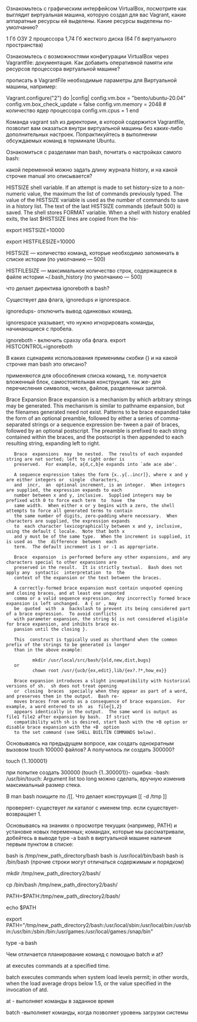 Ознакомьтесь с графическим интерфейсом VirtualBox, посмотрите как выглядит виртуальная машина, которую создал для вас Vagrant, какие аппаратные ресурсы ей выделены. Какие ресурсы выделены по-умолчанию?


1 Гб ОЗУ
2 процессора
1,74 Гб жесткого диска (64 Гб  виртуального пространства)




Ознакомьтесь с возможностями конфигурации VirtualBox через Vagrantfile: документация. Как добавить оперативной памяти или ресурсов процессора виртуальной машине?


прописать в VagrantFile необходимые параметры для Виртуальной машины,  например:

Vagrant.configure("2") do |config|
 	config.vm.box = "bento/ubuntu-20.04"
        config.vm.box_check_update = false
        config.vm.memory = 2048
     # количество ядер процессора
        config.vm.cpus = 1
 end




Команда vagrant ssh из директории, в которой содержится Vagrantfile, позволит вам оказаться внутри виртуальной машины без каких-либо дополнительных настроек. Попрактикуйтесь в выполнении обсуждаемых команд в терминале Ubuntu.

Ознакомиться с разделами man bash, почитать о настройках самого bash:

какой переменной можно задать длину журнала history, и на какой строчке manual это описывается?


  HISTSIZE shell variable.  If an attempt is made to set history-size to a non-numeric value, the maximum
       the  list  of commands previously typed.  The value of the HISTSIZE variable is used as the number of commands
       to save in a history list.  The text of the last HISTSIZE commands (default 500) is saved.  The  shell  stores
       FORMAT variable.  When a shell with history enabled exits, the last $HISTSIZE lines are copied from  the  his‐

export HISTSIZE=10000

export HISTFILESIZE=10000

HISTSIZE — количество команд, которые необходимо запоминать в списке истории (по умолчанию — 500)

HISTFILESIZE — максимальное количество строк, содержащееся в файле истории ~/.bash_history (по умолчанию — 500)




что делает директива ignoreboth в bash?


Существует два флага, ignoredups и ignorespace.

ignoredups-  отключить вывод одинковых команд.

ignorespace  указывает, что нужно игнорировать команды, начинающиеся с пробела. 

ignoreboth  - включить срахзу оба флага.  export HISTCONTROL=ignoreboth




В каких сценариях использования применимы скобки {} и на какой строчке man bash это описано?


применяются для обособления списка  команд, т.е.  получается вложенный блок, самостоятельная конструкция.
так же-  для перечисления символов, чисел, файлов,  разделенных запятой.


Brace Expansion
       Brace  expansion  is  a  mechanism  by which arbitrary strings may be generated.  This mechanism is similar to
       pathname expansion, but the filenames generated need not exist.  Patterns to be brace expanded take  the  form
       of  an  optional preamble, followed by either a series of comma-separated strings or a sequence expression be‐
       tween a pair of braces, followed by an optional postscript.  The preamble is prefixed to each string contained
       within the braces, and the postscript is then appended to each resulting string, expanding left to right.

       Brace  expansions  may  be nested.  The results of each expanded string are not sorted; left to right order is
       preserved.  For example, a{d,c,b}e expands into `ade ace abe'.

       A sequence expression takes the form {x..y[..incr]}, where x and y are either integers or  single  characters,
       and  incr,  an  optional increment, is an integer.  When integers are supplied, the expression expands to each
       number between x and y, inclusive.  Supplied integers may be prefixed with 0 to force each term  to  have  the
       same width.  When either x or y begins with a zero, the shell attempts to force all generated terms to contain
       the same number of digits, zero-padding where necessary.  When characters are supplied, the expression expands
       to  each character lexicographically between x and y, inclusive, using the default C locale.  Note that both x
       and y must be of the same type.  When the increment is supplied, it is used as  the  difference  between  each
       term.  The default increment is 1 or -1 as appropriate.

       Brace  expansion  is performed before any other expansions, and any characters special to other expansions are
       preserved in the result.  It is strictly textual.  Bash does not apply any  syntactic  interpretation  to  the
       context of the expansion or the text between the braces.

       A correctly-formed brace expansion must contain unquoted opening and closing braces, and at least one unquoted
       comma or a valid sequence expression.  Any incorrectly formed brace expansion is left unchanged.  A { or , may
       be  quoted  with  a  backslash to prevent its being considered part of a brace expression.  To avoid conflicts
       with parameter expansion, the string ${ is not considered eligible for brace expansion, and inhibits brace ex‐
       pansion until the closing }.

       This  construct is typically used as shorthand when the common prefix of the strings to be generated is longer
       than in the above example:

              mkdir /usr/local/src/bash/{old,new,dist,bugs}
       or
              chown root /usr/{ucb/{ex,edit},lib/{ex?.?*,how_ex}}

       Brace expansion introduces a slight incompatibility with historical versions of sh.  sh does not treat opening
       or  closing  braces  specially when they appear as part of a word, and preserves them in the output.  Bash re‐
       moves braces from words as a consequence of brace expansion.  For example, a word entered to sh  as  file{1,2}
       appears identically in the output.  The same word is output as file1 file2 after expansion by bash.  If strict
       compatibility with sh is desired, start bash with the +B option or disable brace expansion with the +B  option
       to the set command (see SHELL BUILTIN COMMANDS below).





Основываясь на предыдущем вопросе, как создать однократным вызовом touch 100000 файлов? А получилось ли создать 300000?


touch {1..100001}

при попытке создать 300000 (touch {1..300001})-  ошибка: -bash: /usr/bin/touch: Argument list too long
можно сделать, вручную изменив максимальный размер стека.




В man bash поищите по /\[\[. Что делает конструкция [[ -d /tmp ]]


проверяет- существует ли каталог с именем tmp.  если существует-  возвращает 1.




Основываясь на знаниях о просмотре текущих (например, PATH) и установке новых переменных; командах, которые мы рассматривали, добейтесь в выводе type -a bash в виртуальной машине наличия первым пунктом в списке:


bash is /tmp/new_path_directory/bash
bash is /usr/local/bin/bash
bash is /bin/bash
(прочие строки могут отличаться содержимым и порядком)

mkdir /tmp/new_path_directory2/bash/

cp /bin/bash /tmp/new_path_directory2/bash/

PATH=$PATH:/tmp/new_path_directory2/bash/

echo $PATH

export PATH="/tmp/new_path_directory2/bash:/usr/local/sbin:/usr/local/bin:/usr/sbin:/usr/bin:/sbin:/bin:/usr/games:/usr/local/games:/snap/bin"

 type -a bash





Чем отличается планирование команд с помощью batch и at?


at      executes commands at a specified time.

batch   executes commands when system load levels permit; in other words, when the load  average  drops  below
               1.5, or the value specified in the invocation of atd.
               
at  - выполняет команды в заданное время

batch -выполняет команды, когда позволяет уровень загрузки системы

